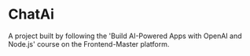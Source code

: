 # ChatAi
A project built by following the 'Build AI-Powered Apps with OpenAI and Node.js' course on the Frontend-Master platform.
